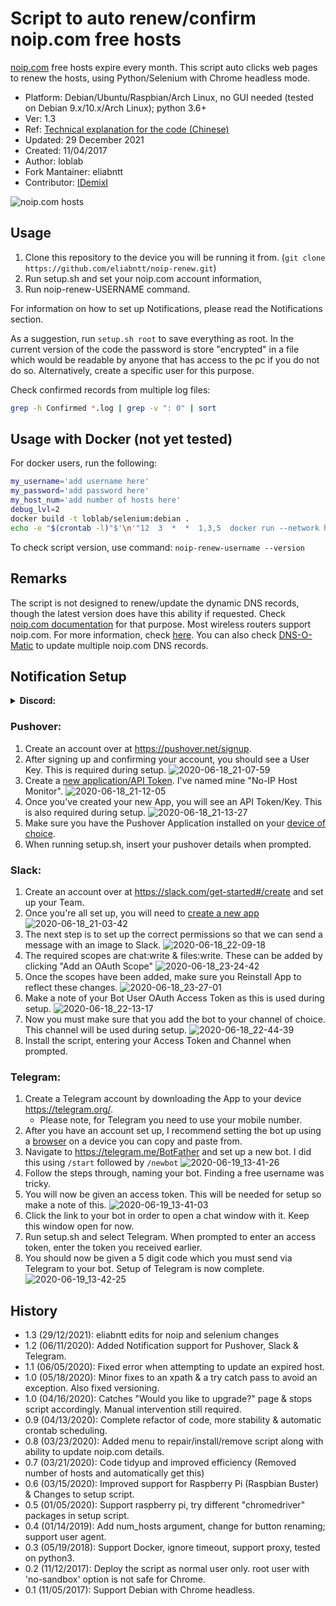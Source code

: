 # Script to auto renew/confirm noip.com free hosts

[noip.com](https://www.noip.com/) free hosts expire every month.
This script auto clicks web pages to renew the hosts,
using Python/Selenium with Chrome headless mode.

- Platform: Debian/Ubuntu/Raspbian/Arch Linux, no GUI needed (tested on Debian 9.x/10.x/Arch Linux); python 3.6+
- Ver: 1.3
- Ref: [Technical explanation for the code (Chinese)](http://www.jianshu.com/p/3c8196175147)
- Updated: 29 December 2021
- Created: 11/04/2017
- Author: loblab
- Fork Mantainer: eliabntt
- Contributor: [IDemixI](https://www.github.com/IDemixI)

![noip.com hosts](https://raw.githubusercontent.com/loblab/noip-renew/master/screenshot.png)


## Usage

1. Clone this repository to the device you will be running it from. (`git clone https://github.com/eliabntt/noip-renew.git`)
2. Run setup.sh and set your noip.com account information,
3. Run noip-renew-USERNAME command.

For information on how to set up Notifications, please read the Notifications section.

As a suggestion, run `setup.sh root` to save everything as root. In the current version of the code the password is store "encrypted" in a file which would be readable by anyone that has access to the pc if you do not do so. Alternatively, create a specific user for this purpose.

Check confirmed records from multiple log files:

``` bash
grep -h Confirmed *.log | grep -v ": 0" | sort
```

## Usage with Docker (not yet tested)

For docker users, run the following:
```sh
my_username='add username here'
my_password='add password here'
my_host_num='add number of hosts here'
debug_lvl=2
docker build -t loblab/selenium:debian .
echo -e "$(crontab -l)"$'\n'"12  3  *  *  1,3,5  docker run --network host loblab/selenium:debian ${my_username} ${my_password} ${my_host_num} ${debug_lvl}" | crontab -
```

To check script version, use command: ``noip-renew-username --version``


## Remarks

The script is not designed to renew/update the dynamic DNS records, though the latest version does have this ability if requested.
Check [noip.com documentation](https://www.noip.com/integrate) for that purpose.
Most wireless routers support noip.com. For more information, check [here](https://www.noip.com/support/knowledgebase/what-devices-support-no-ips-dynamic-dns-update-service/).
You can also check [DNS-O-Matic](https://dnsomatic.com/) to update multiple noip.com DNS records.


## Notification Setup

<details><summary><strong>Discord:</strong></summary>
<p>

1. Sign up on the [Discord website](https://discord.com/login).

2. After creating an account, create a server.

![2020-06-19_16-30-40](https://user-images.githubusercontent.com/23632287/85154342-3c2d8c80-b24f-11ea-9404-05a24b500dc2.png)

3. Once this is done, right click on server > server settings > webhooks

![2020-06-19_16-29-47](https://user-images.githubusercontent.com/23632287/85154382-48b1e500-b24f-11ea-9e9b-e7a30c513a15.png)

4. Create a new webhook with a name of choice. Mine is "No-IP Host Monitor" and assign it to a channel.

![2020-06-19_16-31-36](https://user-images.githubusercontent.com/23632287/85154439-5bc4b500-b24f-11ea-88bc-75c9ce4b88c4.png)

5. Copy the Webhook URL and enter this during setup. 

</p>
</details>


### Pushover:

1. Create an account over at https://pushover.net/signup.
2. After signing up and confirming your account, you should see a User Key. This is required during setup.
![2020-06-18_21-07-59](https://user-images.githubusercontent.com/23632287/85068139-d0451880-b1a9-11ea-89f1-ab0daf8a3921.png)
3. Create a [new application/API Token](https://pushover.net/apps/build). I've named mine "No-IP Host Monitor".
![2020-06-18_21-12-05](https://user-images.githubusercontent.com/23632287/85068447-51041480-b1aa-11ea-8d30-6650488502ef.png)
4. Once you've created your new App, you will see an API Token/Key. This is also required during setup.
![2020-06-18_21-13-27](https://user-images.githubusercontent.com/23632287/85068512-71cc6a00-b1aa-11ea-86d1-f360ad08ce2f.png)
5. Make sure you have the Pushover Application installed on your [device of choice](https://pushover.net/clients).
6. When running setup.sh, insert your pushover details when prompted.

### Slack:

1. Create an account over at https://slack.com/get-started#/create and set up your Team.
2. Once you're all set up, you will need to [create a new app](https://api.slack.com/apps)
![2020-06-18_21-03-42](https://user-images.githubusercontent.com/23632287/85068598-9b859100-b1aa-11ea-9a87-4df4388f0309.png)
3. The next step is to set up the correct permissions so that we can send a message with an image to Slack.
![2020-06-18_22-09-18](https://user-images.githubusercontent.com/23632287/85078604-ad702f80-b1bc-11ea-887b-24dc445fbc98.png)
4. The required scopes are chat:write & files:write. These can be added by clicking "Add an OAuth Scope"
![2020-06-18_23-24-42](https://user-images.githubusercontent.com/23632287/85078653-ca0c6780-b1bc-11ea-825f-ee9e28c2fb70.png) 
5. Once the scopes have been added, make sure you Reinstall App to reflect these changes.
![2020-06-18_23-27-01](https://user-images.githubusercontent.com/23632287/85078735-fe802380-b1bc-11ea-8a01-4d6f59e9df0a.png)
6. Make a note of your Bot User OAuth Access Token as this is used during setup.
![2020-06-18_22-13-17](https://user-images.githubusercontent.com/23632287/85078760-0c35a900-b1bd-11ea-9c67-e1f39bfe3073.png)
7. Now you must make sure that you add the bot to your channel of choice. This channel will be used during setup.
![2020-06-18_22-44-39](https://user-images.githubusercontent.com/23632287/85078811-2ff8ef00-b1bd-11ea-9543-cf616bfc56b2.png)
8. Install the script, entering your Access Token and Channel when prompted.

### Telegram:

1. Create a Telegram account by downloading the App to your device https://telegram.org/. 
   - Please note, for Telegram you need to use your mobile number.
2. After you have an account set up, I recommend setting the bot up using a [browser](https://web.telegram.org/) on a device you can copy and paste from.
3. Navigate to https://telegram.me/BotFather and set up a new bot. I did this using `/start` followed by `/newbot`
![2020-06-19_13-41-26](https://user-images.githubusercontent.com/23632287/85134354-3fffe580-b234-11ea-98f9-e64306c9c264.png)
4. Follow the steps through, naming your bot. Finding a free username was tricky.
5. You will now be given an access token. This will be needed for setup so make a note of this. 
![2020-06-19_13-41-03](https://user-images.githubusercontent.com/23632287/85134895-1abfa700-b235-11ea-8fab-66ef43a1bb86.png)
6. Click the link to your bot in order to open a chat window with it. Keep this window open for now.
7. Run setup.sh and select Telegram. When prompted to enter an access token, enter the token you received earlier.
8. You should now be given a 5 digit code which you must send via Telegram to your bot. Setup of Telegram is now complete.
![2020-06-19_13-42-25](https://user-images.githubusercontent.com/23632287/85134940-257a3c00-b235-11ea-804b-1e50f4724736.png)


## History
- 1.3 (29/12/2021): eliabntt edits for noip and selenium changes
- 1.2 (06/11/2020): Added Notification support for Pushover, Slack & Telegram. 
- 1.1 (06/05/2020): Fixed error when attempting to update an expired host.
- 1.0 (05/18/2020): Minor fixes to an xpath & a try catch pass to avoid an exception. Also fixed versioning.
- 1.0 (04/16/2020): Catches "Would you like to upgrade?" page & stops script accordingly. Manual intervention still required.
- 0.9 (04/13/2020): Complete refactor of code, more stability & automatic crontab scheduling.
- 0.8 (03/23/2020): Added menu to repair/install/remove script along with ability to update noip.com details.
- 0.7 (03/21/2020): Code tidyup and improved efficiency (Removed number of hosts and automatically get this)
- 0.6 (03/15/2020): Improved support for Raspberry Pi (Raspbian Buster) & Changes to setup script.
- 0.5 (01/05/2020): Support raspberry pi, try different "chromedriver" packages in setup script.
- 0.4 (01/14/2019): Add num_hosts argument, change for button renaming; support user agent.
- 0.3 (05/19/2018): Support Docker, ignore timeout, support proxy, tested on python3.
- 0.2 (11/12/2017): Deploy the script as normal user only. root user with 'no-sandbox' option is not safe for Chrome.
- 0.1 (11/05/2017): Support Debian with Chrome headless.
